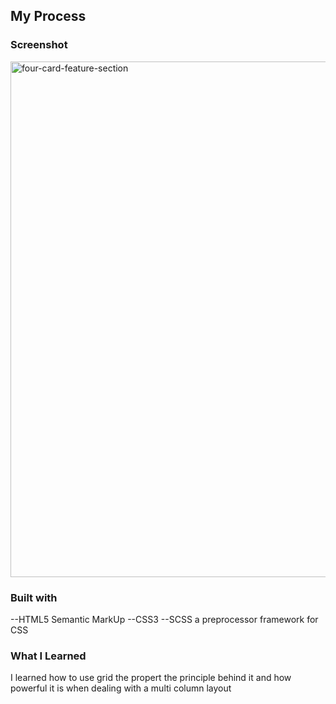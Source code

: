 ## My Process

### Screenshot

<img width="1600" height="825" alt="four-card-feature-section" src="https://github.com/user-attachments/assets/745b0779-9af5-462e-a397-29fdab1d54de" />

### Built with

--HTML5 Semantic MarkUp
--CSS3
--SCSS a preprocessor framework for CSS

### What I Learned

I learned how to use grid the propert the principle behind it and how powerful it is when dealing with a multi column layout
